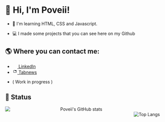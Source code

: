 # 👋 Hi, I'm Poveii!

- 🌱 I'm learning HTML, CSS and Javascript.

- 💻 I made some projects that you can see here on my Github

## 🌎 Where you can contact me:

- <a href="https://www.linkedin.com/in/poveii/" target="_blank" rel="noreferrer noopener">
    <img src="https://cdn.jsdelivr.net/gh/devicons/devicon/icons/linkedin/linkedin-original.svg" style="width: 16px; height: 16px" /> 
    LinkedIn
  </a>

- <a href="https://www.tabnews.com.br/Poveii" target="_blank" rel="noreferrer noopener">
    <img src="https://github.com/filipedeschamps/tabnews.com.br/blob/main/public/brand/light-filled.svg" style="width: 16px; height: 16px" /> 
    Tabnews
  </a>

- ( Work in progress )

## 📃 Status

<div align="center">
  <img align="left" src="https://github-readme-stats.vercel.app/api?username=poveii&theme=swift&show_icons=true" alt="Poveii's GitHub stats" style="width: 480px;"/>
    
  <a href="https://github.com/poveii/github-readme-stats" target="_blank" rel="noreferrer noopener">
    <img align="right" src="https://github-readme-stats.vercel.app/api/top-langs/?username=poveii&layout=compact&theme=swift" alt="Top Langs" />
  </a>
</div>
